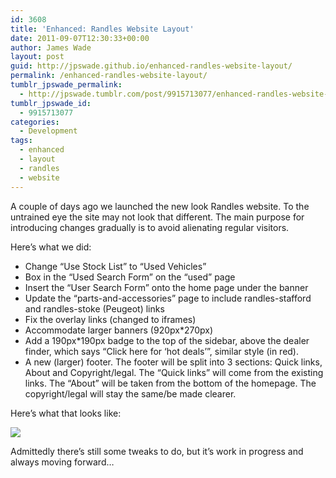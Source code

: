 ```yaml
---
id: 3608
title: 'Enhanced: Randles Website Layout'
date: 2011-09-07T12:30:33+00:00
author: James Wade
layout: post
guid: http://jpswade.github.io/enhanced-randles-website-layout/
permalink: /enhanced-randles-website-layout/
tumblr_jpswade_permalink:
  - http://jpswade.tumblr.com/post/9915713077/enhanced-randles-website-layout
tumblr_jpswade_id:
  - 9915713077
categories:
  - Development
tags:
  - enhanced
  - layout
  - randles
  - website
---
```

<p class="lead">
  A couple of days ago we launched the new look Randles website. To the untrained eye the site may not look that different. The main purpose for introducing changes gradually is to avoid alienating regular visitors.
</p>

Here’s what we did:

  * Change “Use Stock List” to “Used Vehicles”
  * Box in the “Used Search Form” on the “used” page
  * Insert the “User Search Form” onto the home page under the banner
  * Update the “parts-and-accessories” page to include randles-stafford and randles-stoke (Peugeot) links
  * Fix the overlay links (changed to iframes)
  * Accommodate larger banners (920px*270px)
  * Add a 190px*190px badge to the top of the sidebar, above the dealer finder, which says “Click here for ‘hot deals’”, similar style (in red).
  * A new (larger) footer. The footer will be split into 3 sections: Quick links, About and Copyright/legal. The “Quick links” will come from the existing links. The “About” will be taken from the bottom of the homepage. The copyright/legal will stay the same/be made clearer.

Here’s what that looks like:

[![](http://media.tumblr.com/tumblr_lr5jzeaZts1qiakcu.png)](http://www.randles.co.uk/) 

Admittedly there’s still some tweaks to do, but it’s work in progress and always moving forward…
